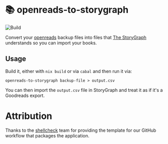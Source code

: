 # 📚 openreads-to-storygraph

![Build](https://github.com/pmiddend/openreads-to-storygraph/actions/workflows/build.yml/badge.svg)

Convert your [openreads](https://github.com/mateusz-bak/openreads) backup files into files that [The StoryGraph](https://www.thestorygraph.com/) understands so you can import your books.

## Usage

Build it, either with `nix build` or via `cabal` and then run it via:

```
openreads-to-storygraph backup-file > output.csv
```

You can then import the `output.csv` file in StoryGraph and treat it as if it's a Goodreads export.

# Attribution

Thanks to the [shellcheck](https://github.com/koalaman/shellcheck) team for providing the template for our GitHub workflow that packages the application.
